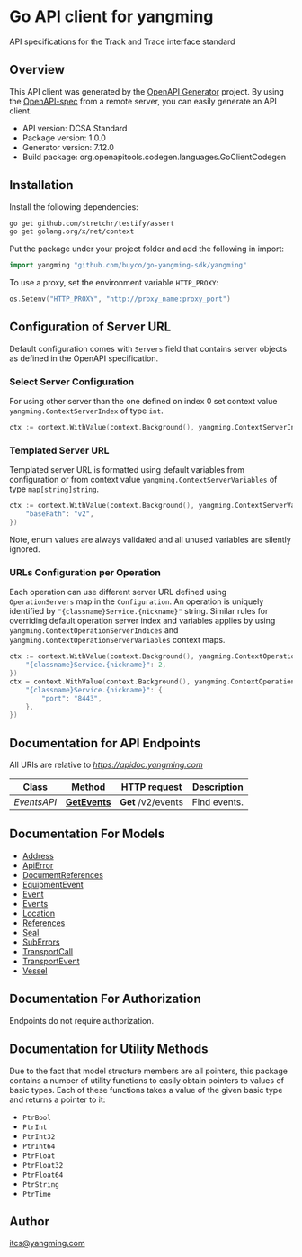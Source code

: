 # Go API client for yangming

API specifications for the Track and Trace interface standard

## Overview
This API client was generated by the [OpenAPI Generator](https://openapi-generator.tech) project.  By using the [OpenAPI-spec](https://www.openapis.org/) from a remote server, you can easily generate an API client.

- API version: DCSA Standard
- Package version: 1.0.0
- Generator version: 7.12.0
- Build package: org.openapitools.codegen.languages.GoClientCodegen

## Installation

Install the following dependencies:

```sh
go get github.com/stretchr/testify/assert
go get golang.org/x/net/context
```

Put the package under your project folder and add the following in import:

```go
import yangming "github.com/buyco/go-yangming-sdk/yangming"
```

To use a proxy, set the environment variable `HTTP_PROXY`:

```go
os.Setenv("HTTP_PROXY", "http://proxy_name:proxy_port")
```

## Configuration of Server URL

Default configuration comes with `Servers` field that contains server objects as defined in the OpenAPI specification.

### Select Server Configuration

For using other server than the one defined on index 0 set context value `yangming.ContextServerIndex` of type `int`.

```go
ctx := context.WithValue(context.Background(), yangming.ContextServerIndex, 1)
```

### Templated Server URL

Templated server URL is formatted using default variables from configuration or from context value `yangming.ContextServerVariables` of type `map[string]string`.

```go
ctx := context.WithValue(context.Background(), yangming.ContextServerVariables, map[string]string{
	"basePath": "v2",
})
```

Note, enum values are always validated and all unused variables are silently ignored.

### URLs Configuration per Operation

Each operation can use different server URL defined using `OperationServers` map in the `Configuration`.
An operation is uniquely identified by `"{classname}Service.{nickname}"` string.
Similar rules for overriding default operation server index and variables applies by using `yangming.ContextOperationServerIndices` and `yangming.ContextOperationServerVariables` context maps.

```go
ctx := context.WithValue(context.Background(), yangming.ContextOperationServerIndices, map[string]int{
	"{classname}Service.{nickname}": 2,
})
ctx = context.WithValue(context.Background(), yangming.ContextOperationServerVariables, map[string]map[string]string{
	"{classname}Service.{nickname}": {
		"port": "8443",
	},
})
```

## Documentation for API Endpoints

All URIs are relative to *https://apidoc.yangming.com*

Class | Method | HTTP request | Description
------------ | ------------- | ------------- | -------------
*EventsAPI* | [**GetEvents**](docs/EventsAPI.md#getevents) | **Get** /v2/events | Find events.


## Documentation For Models

 - [Address](docs/Address.md)
 - [ApiError](docs/ApiError.md)
 - [DocumentReferences](docs/DocumentReferences.md)
 - [EquipmentEvent](docs/EquipmentEvent.md)
 - [Event](docs/Event.md)
 - [Events](docs/Events.md)
 - [Location](docs/Location.md)
 - [References](docs/References.md)
 - [Seal](docs/Seal.md)
 - [SubErrors](docs/SubErrors.md)
 - [TransportCall](docs/TransportCall.md)
 - [TransportEvent](docs/TransportEvent.md)
 - [Vessel](docs/Vessel.md)


## Documentation For Authorization

Endpoints do not require authorization.


## Documentation for Utility Methods

Due to the fact that model structure members are all pointers, this package contains
a number of utility functions to easily obtain pointers to values of basic types.
Each of these functions takes a value of the given basic type and returns a pointer to it:

* `PtrBool`
* `PtrInt`
* `PtrInt32`
* `PtrInt64`
* `PtrFloat`
* `PtrFloat32`
* `PtrFloat64`
* `PtrString`
* `PtrTime`

## Author

itcs@yangming.com

